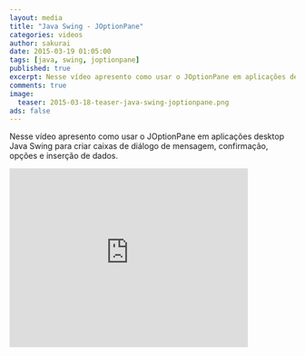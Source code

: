```yaml
---
layout: media
title: "Java Swing - JOptionPane"
categories: videos
author: sakurai
date: 2015-03-19 01:05:00
tags: [java, swing, joptionpane]
published: true
excerpt: Nesse vídeo apresento como usar o JOptionPane em aplicações desktop Java Swing para criar caixas de diálogo de mensagem, confirmação, opções e inserção de dados.
comments: true
image:
  teaser: 2015-03-18-teaser-java-swing-joptionpane.png
ads: false
---
```


Nesse vídeo apresento como usar o JOptionPane em aplicações desktop Java Swing para criar caixas de diálogo de mensagem, confirmação, opções e inserção de dados.

<iframe width="420" height="315" src="https://www.youtube.com/embed/XW_Qk0UHIHA" frameborder="0" allowfullscreen></iframe>
